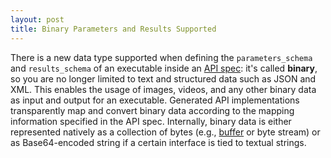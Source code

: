 ```yaml
---
layout: post
title: Binary Parameters and Results Supported
---
```


There is a new data type supported when defining the `parameters_schema` and `results_schema` of an executable inside an [API spec](/apispec): it's called **binary**, so you are no longer limited to text and structured data such as JSON and XML.
This enables the usage of images, videos, and any other binary data as input and output for an executable.
Generated API implementations transparently map and convert binary data according to the mapping information specified in the API spec.
Internally, binary data is either represented natively as a collection of bytes (e.g., [buffer](https://nodejs.org/api/buffer.html) or byte stream) or as Base64-encoded string if a certain interface is tied to textual strings.
